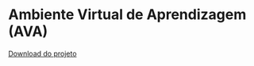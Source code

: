 ﻿# Ambiente Virtual de Aprendizagem (AVA)

[Download do projeto](https://github.com/igoramos77/ava2.0/archive/main.zip)

